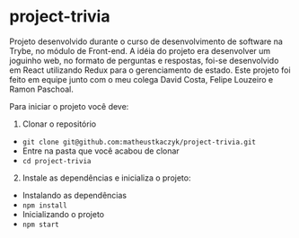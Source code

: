 # project-trivia
Projeto desenvolvido durante o curso de desenvolvimento de software na Trybe, no módulo de Front-end.
A idéia do projeto era desenvolver um joguinho web, no formato de perguntas e respostas, foi-se desenvolvido em React utilizando Redux para o gerenciamento de estado.
Este projeto foi feito em equipe junto com o meu colega David Costa, Felipe Louzeiro e Ramon Paschoal.

Para iniciar o projeto você deve:
1. Clonar o repositório
* `git clone git@github.com:matheustkaczyk/project-trivia.git`
* Entre na pasta que você acabou de clonar
* `cd project-trivia`

2. Instale as dependências e inicializa o projeto:
* Instalando as dependências
* `npm install`
* Inicializando o projeto
* `npm start`
